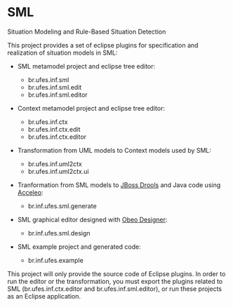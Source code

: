 SML
===

Situation Modeling and Rule-Based Situation Detection

This project provides a set of eclipse plugins for specification and realization of situation models in SML:

* SML metamodel project and eclipse tree editor:
  * br.ufes.inf.sml
  * br.ufes.inf.sml.edit
  * br.ufes.inf.sml.editor

* Context metamodel project and eclipse tree editor:
  * br.ufes.inf.ctx
  * br.ufes.inf.ctx.edit
  * br.ufes.inf.ctx.editor

* Transformation from UML models to Context models used by SML:
  * br.ufes.inf.uml2ctx
  * br.ufes.inf.uml2ctx.ui

* Tranformation from SML models to [JBoss Drools](http://www.jboss.org/drools/ "Drools") and Java code using [Acceleo](http://www.eclipse.org/acceleo/ "Acceleo"):
  * br.inf.ufes.sml.generate

* SML graphical editor designed with [Obeo Designer](http://www.obeodesigner.com/ "Obeo Designer"):
  * br.inf.ufes.sml.design

* SML example project and generated code:
  * br.inf.ufes.example

This project will only provide the source code of Eclipse plugins. In order to run the editor or the transformation, you must export the plugins related to SML (br.ufes.inf.ctx.editor and br.ufes.inf.sml.editor), or run these projects as an Eclipse application.